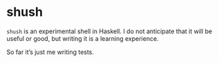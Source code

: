 # shush

`shush` is an experimental shell in Haskell. I do not anticipate that it will be useful or good,
but writing it is a learning experience.

So far it’s just me writing tests.